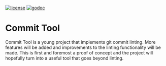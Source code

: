 [![license](https://img.shields.io/badge/License-European%20Union%20Public%20License%201.2-black)](https://spdx.org/licenses/EUPL-1.2.html#licenseText)
[![godoc](https://img.shields.io/badge/godoc-reference-blue.svg)](https://pkg.go.dev/codeberg.org/somebadcode/commit-tool)
# Commit Tool

Commit Tool is a young project that implements git commit linting. More features will be added and improvements to the
linting functionality will be made. This is first and foremost a proof of concept and the project will hopefully turn
into a useful tool that goes beyond linting.
